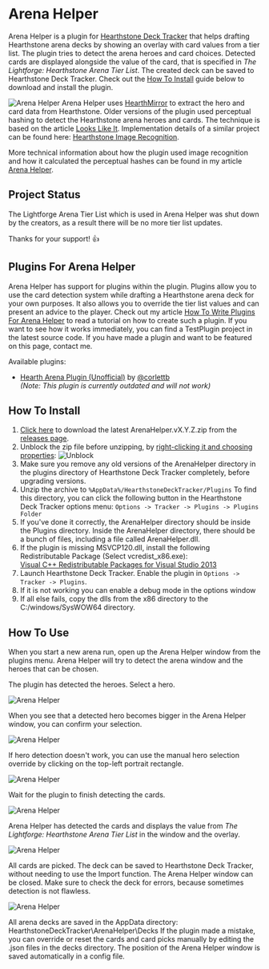 # Arena Helper

Arena Helper is a plugin for [Hearthstone Deck Tracker](https://github.com/HearthSim/Hearthstone-Deck-Tracker) that helps drafting Hearthstone arena decks by showing an overlay with card values from a tier list. The plugin tries to detect the arena heroes and card choices. Detected cards are displayed alongside the value of the card, that is specified in *The Lightforge: Hearthstone Arena Tier List*. The created deck can be saved to Hearthstone Deck Tracker. Check out the [How To Install](https://github.com/rembound/Arena-Helper#how-to-install) guide below to download and install the plugin.

![Arena Helper](images/arena-helper-4.png?raw=true)
Arena Helper uses [HearthMirror](https://github.com/HearthSim/HearthMirror) to extract the hero and card data from Hearthstone. Older versions of the plugin used perceptual hashing to detect the Hearthstone arena heroes and cards. The technique is based on the article [Looks Like It](http://www.hackerfactor.com/blog/?/archives/432-Looks-Like-It.html). Implementation details of a similar project can be found here: [Hearthstone Image Recognition](https://github.com/wittenbe/Hearthstone-Image-Recognition).

More technical information about how the plugin used image recognition and how it calculated the perceptual hashes can be found in my article [Arena Helper](https://rembound.com/projects/arena-helper).

## Project Status

The Lightforge Arena Tier List which is used in Arena Helper was shut down by the creators, as a result there will be no more tier list updates.

Thanks for your support! :thumbsup:

## Plugins For Arena Helper

Arena Helper has support for plugins within the plugin. Plugins allow you to use the card detection system while drafting a Hearthstone arena deck for your own purposes. It also allows you to override the tier list values and can present an advice to the player. Check out my article [How To Write Plugins For Arena Helper](https://rembound.com/articles/how-to-write-plugins-for-arena-helper) to read a tutorial on how to create such a plugin. If you want to see how it works immediately, you can find a TestPlugin project in the latest source code. If you have made a plugin and want to be featured on this page, contact me.

Available plugins:
* [Hearth Arena Plugin (Unofficial)](https://github.com/corlettb/HDTAHPluginHAPlugin) by [@corlettb](https://github.com/corlettb)  
*(Note: This plugin is currently outdated and will not work)*

## How To Install

1. [Click here](https://github.com/rembound/Arena-Helper/releases) to download the latest ArenaHelper.vX.Y.Z.zip from the [releases page](https://github.com/rembound/Arena-Helper/releases).  
2. Unblock the zip file before unzipping, by [right-clicking it and choosing properties](http://blogs.msdn.com/b/delay/p/unblockingdownloadedfile.aspx):
![Unblock](images/unblock.png?raw=true)  
3. Make sure you remove any old versions of the ArenaHelper directory in the plugins directory of Hearthstone Deck Tracker completely, before upgrading versions.  
4. Unzip the archive to `%AppData%/HearthstoneDeckTracker/Plugins` To find this directory, you can click the following button in the Hearthstone Deck Tracker options menu: `Options -> Tracker -> Plugins -> Plugins Folder`
5. If you've done it correctly, the ArenaHelper directory should be inside the Plugins directory. Inside the ArenaHelper directory, there should be a bunch of files, including a file called ArenaHelper.dll.  
6. If the plugin is missing MSVCP120.dll, install the following Redistributable Package (Select vcredist_x86.exe):  
[Visual C++ Redistributable Packages for Visual Studio 2013](http://www.microsoft.com/en-us/download/details.aspx?id=40784)  
7. Launch Hearthstone Deck Tracker. Enable the plugin in `Options -> Tracker -> Plugins`.  
8. If it is not working you can enable a debug mode in the options window  
9. If all else fails, copy the dlls from the x86 directory to the C:/windows/SysWOW64 directory.

## How To Use

When you start a new arena run, open up the Arena Helper window from the plugins menu. Arena Helper will try to detect the arena window and the heroes that can be chosen.

The plugin has detected the heroes. Select a hero.

![Arena Helper](images/arena-helper-1.png?raw=true)

When you see that a detected hero becomes bigger in the Arena Helper window, you can confirm your selection.

![Arena Helper](images/arena-helper-2.png?raw=true)

If hero detection doesn't work, you can use the manual hero selection override by clicking on the top-left portrait rectangle.

![Arena Helper](images/arena-helper-hero-selection.png?raw=true)

Wait for the plugin to finish detecting the cards.

![Arena Helper](images/arena-helper-3.png?raw=true)

Arena Helper has detected the cards and displays the value from *The Lightforge: Hearthstone Arena Tier List* in the window and the overlay.

![Arena Helper](images/arena-helper-4.png?raw=true)

All cards are picked. The deck can be saved to Hearthstone Deck Tracker, without needing to use the Import function. The Arena Helper window can be closed. Make sure to check the deck for errors, because sometimes detection is not flawless.

![Arena Helper](images/arena-helper-5.png?raw=true)

All arena decks are saved in the AppData directory: HearthstoneDeckTracker\ArenaHelper\Decks
If the plugin made a mistake, you can override or reset the cards and card picks manually by editing the .json files in the decks directory.
The position of the Arena Helper window is saved automatically in a config file.
